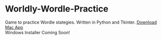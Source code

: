 # Worldly-Wordle-Practice
Game to practice Wordle stategies. Written in Python and Tkinter. 
<a href="https://github.com/groeneveldwoodstock/Worldly-Wordle-Practice/blob/main/Wordly.dmg" target="_blank" rel="noopener noreferrer">Download Mac App</a>
<br>
Windows Installer Coming Soon!
  </body>
